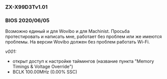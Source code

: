 ### ZX-X99D3Tv1.01
### BIOS 2020/06/05

Возможно единый и для Wovibo и для Machinist. Просьба протестировать и написать мне, работает без проблем или же имеются проблемы. На версии Wovibo должен без проблем работать Wi-Fi.

*v001:*
* открыт доступ к настройке таймингов (название пункта "Memory Timings & Voltage Override")
* BCLK 100.00MHz (0.00% SSC)
